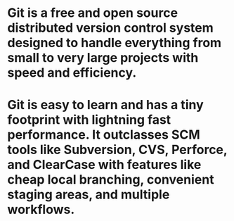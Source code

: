 # Git is a free and open source distributed version control system designed to handle everything from small to very large projects with speed and efficiency.

# Git is easy to learn and has a tiny footprint with lightning fast performance. It outclasses SCM tools like Subversion, CVS, Perforce, and ClearCase with features like cheap local branching, convenient staging areas, and multiple workflows.